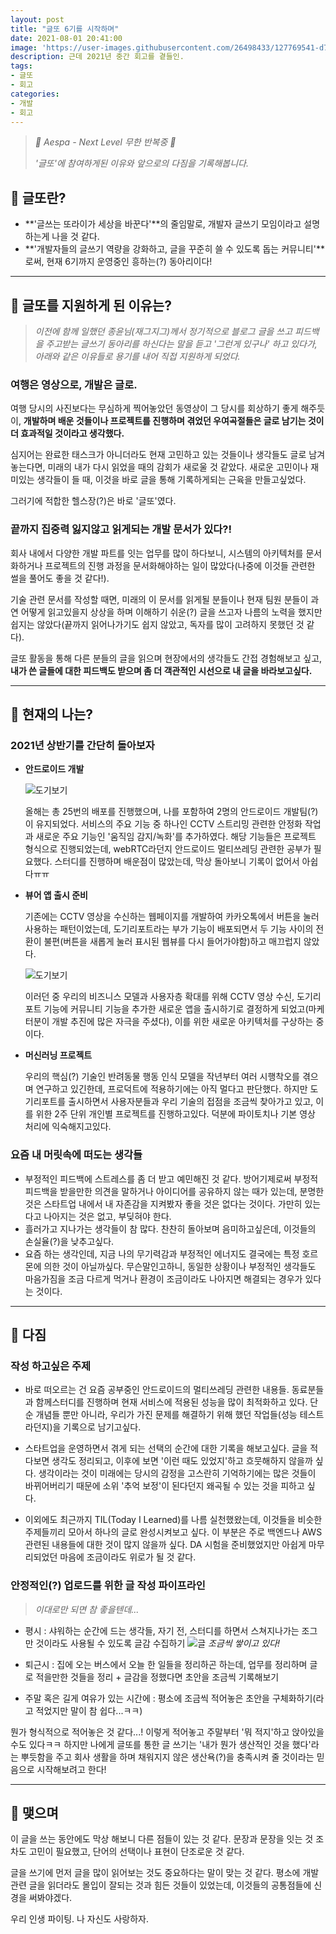 ```yaml
---
layout: post
title: "글또 6기를 시작하며"
date: 2021-08-01 20:41:00
image: 'https://user-images.githubusercontent.com/26498433/127769541-d7d7ec0a-ff48-41dd-8458-452f7b6defd8.png'
description: 근데 2021년 중간 회고를 곁들인.
tags:
- 글또
- 회고
categories:
- 개발
- 회고
---
```

> <cite>🎵 Aespa - Next Level 무한 반복중 🎵</cite>
>
> <cite>'글또'에 참여하게된 이유와 앞으로의 다짐을 기록해봅니다.</cite>

## 📌 글또란?

- **'글쓰는 또라이가 세상을 바꾼다'**의 줄임말로, 개발자 글쓰기 모임이라고 설명하는게 나을 것 같다.
- **'개발자들의 글쓰기 역량을 강화하고, 글을 꾸준히 쓸 수 있도록 돕는 커뮤니티'**로써, 현재 6기까지 운영중인 흥하는(?) 동아리이다!

***

## 📌 글또를 지원하게 된 이유는?

> <cite>이전에 함께 일했던 종윤님(재그지그)께서 정기적으로 블로그 글을 쓰고 피드백을 주고받는 글쓰기 동아리를 하신다는 말을 듣고 '그런게 있구나' 하고 있다가, 아래와 같은 이유들로 용기를 내어 직접 지원하게 되었다.</cite>

### 여행은 영상으로, 개발은 글로.

여행 당시의 사진보다는 무심하게 찍어놓았던 동영상이 그 당시를 회상하기 좋게 해주듯이, **개발하며 배운 것들이나 프로젝트를 진행하며 겪었던 우여곡절들은 글로 남기는 것이 더 효과적일 것이라고 생각했다.**

심지어는 완료한 태스크가 아니더라도 현재 고민하고 있는 것들이나 생각들도 글로 남겨놓는다면, 미래의 내가 다시 읽었을 때의 감회가 새로울 것 같았다. 
새로운 고민이나 재미있는 생각들이 들 때, 이것을 바로 글을 통해 기록하게되는 근육을 만들고싶었다. 

그러기에 적합한 헬스장(?)은 바로 '글또'였다.

### 끝까지 집중력 잃지않고 읽게되는 개발 문서가 있다?!

회사 내에서 다양한 개발 파트를 잇는 업무를 많이 하다보니, 시스템의 아키텍처를 문서화하거나 프로젝트의 진행 과정을 문서화해야하는 일이 많았다(나중에 이것들 관련한 썰을 풀어도 좋을 것 같다!). 

기술 관련 문서를 작성할 때면, 미래의 이 문서를 읽게될 분들이나 현재 팀원 분들이 과연 어떻게 읽고있을지 상상을 하며 이해하기 쉬운(?) 글을 쓰고자 나름의 노력을 했지만 쉽지는 않았다(끝까지 읽어나가기도 쉽지 않았고, 독자를 많이 고려하지 못했던 것 같다). 

글또 활동을 통해 다른 분들의 글을 읽으며 현장에서의 생각들도 간접 경험해보고 싶고, **내가 쓴 글들에 대한 피드백도 받으며 좀 더 객관적인 시선으로 내 글을 바라보고싶다.** 

***

## 📌 현재의 나는?

### 2021년 상반기를 간단히 돌아보자

- **안드로이드 개발**

    ![도기보기](https://user-images.githubusercontent.com/26498433/127769787-8013a149-8ea4-49f5-8945-82c9008b4368.png)

    올해는 총 25번의 배포를 진행했으며, 나를 포함하여 2명의 안드로이드 개발팀(?)이 유지되었다. 서비스의 주요 기능 중 하나인 CCTV 스트리밍 관련한 안정화 작업과 새로운 주요 기능인 '움직임 감지/녹화'를 추가하였다. 해당 기능들은 프로젝트 형식으로 진행되었는데, webRTC라던지 안드로이드 멀티쓰레딩 관련한 공부가 필요했다. 스터디를 진행하며 배운점이 많았는데, 막상 돌아보니 기록이 없어서 아쉽다ㅠㅠ

- **뷰어 앱 출시 준비**

    기존에는 CCTV 영상을 수신하는 웹페이지를 개발하여 카카오톡에서 버튼을 눌러 사용하는 패턴이었는데, 도기리포트라는 부가 기능이 배포되면서 두 기능 사이의 전환이 불편(버튼을 새롭게 눌러 표시된 웹뷰를 다시 들어가야함)하고 매끄럽지 않았다.

    ![도기보기](https://user-images.githubusercontent.com/26498433/127769861-a7fb069f-3ad3-4dcb-922a-f95fa8a0ee7f.png)

    이러던 중 우리의 비즈니스 모델과 사용자층 확대를 위해  CCTV 영상 수신, 도기리포트 기능에 커뮤니티 기능을 추가한 새로운 앱을 출시하기로 결정하게 되었고(마케터분이 개발 추진에 많은 자극을 주셨다), 이를 위한 새로운 아키텍처를 구상하는 중이다. 

- **머신러닝 프로젝트**

    우리의 핵심(?) 기술인 반려동물 행동 인식 모델을 작년부터 여러 시행착오를 겪으며 연구하고 있긴한데, 프로덕트에 적용하기에는 아직 멀다고 판단했다. 하지만 도기리포트를 출시하면서 사용자분들과 우리 기술의 접점을 조금씩 찾아가고 있고, 이를 위한 2주 단위 개인별 프로젝트를 진행하고있다. 덕분에 파이토치나 기본 영상 처리에 익숙해지고있다.

### 요즘 내 머릿속에 떠도는 생각들

- 부정적인 피드백에 스트레스를 좀 더 받고 예민해진 것 같다. 방어기제로써 부정적 피드백을 받을만한 의견을 말하거나 아이디어를 공유하지 않는 때가 있는데, 분명한 것은 스타트업 내에서 내 자존감을 지켜봤자 좋을 것은 없다는 것이다. 가만히 있는다고 나아지는 것은 없고, 부딪혀야 한다.
- 흘러가고 지나가는 생각들이 참 많다. 찬찬히 돌아보며 음미하고싶은데, 이것들의 손실율(?)을 낮추고싶다.
- 요즘 하는 생각인데, 지금 나의 무기력감과 부정적인 에너지도 결국에는 특정 호르몬에 의한 것이 아닐까싶다. 무슨말인고하니, 동일한 상황이나 부정적인 생각들도 마음가짐을 조금 다르게 먹거나 환경이 조금이라도 나아지면 해결되는 경우가 있다는 것이다.

***

## 📌 다짐

### 작성 하고싶은 주제

- 바로 떠오르는 건 요즘 공부중인 안드로이드의 멀티쓰레딩 관련한 내용들. 동료분들과 함께스터디를 진행하며 현재 서비스에 적용된 성능을 많이 최적화하고 있다. 단순 개념들 뿐만 아니라, 우리가 가진 문제를 해결하기 위해 했던 작업들(성능 테스트라던지)을 기록으로 남기고싶다.

- 스타트업을 운영하면서 겪게 되는 선택의 순간에 대한 기록을 해보고싶다. 글을 적다보면 생각도 정리되고, 이후에 보면 '이런 때도 있었지'하고 흐뭇해하지 않을까 싶다. 생각이라는 것이 미래에는 당시의 감정을 고스란히 기억하기에는 많은 것들이 바뀌어버리기 때문에 소위 '추억 보정'이 된다던지 왜곡될 수 있는 것을 피하고 싶다.

- 이외에도 최근까지 TIL(Today I Learned)를 나름 실천했왔는데, 이것들을 비슷한 주제들끼리 모아서 하나의 글로 완성시켜보고 싶다. 이 부분은 주로 백엔드나 AWS 관련된 내용들에 대한 것이 많지 않을까 싶다. DA 시험을 준비했었지만 아쉽게 마무리되었던 마음에 조금이라도 위로가 될 것 같다.

### 안정적인(?) 업로드를 위한 글 작성 파이프라인

> <cite>이대로만 되면 참 좋을텐데...</cite>

- 평시 : 샤워하는 순간에 드는 생각들, 자기 전, 스터디를 하면서 스쳐지나가는 조그만 것이라도 사용될 수 있도록 글감 수집하기
![글](https://user-images.githubusercontent.com/26498433/127770475-67e85dc2-4c1f-4100-8de6-efc5fbf03705.png)
*조금씩 쌓이고 있다!*

- 퇴근시 : 집에 오는 버스에서 오늘 한 일들을 정리하곤 하는데, 업무를 정리하며 글로 적을만한 것들을 정리 + 글감을 정했다면 초안을 조금씩 기록해보기
- 주말 혹은 길게 여유가 있는 시간에 : 평소에 조금씩 적어놓은 초안을 구체화하기(라고 적었지만 말이 참 쉽다...ㅋㅋ)

뭔가 형식적으로 적어놓은 것 같다...! 이렇게 적어놓고 주말부터 '뭐 적지'하고 앉아있을 수도 있다ㅋㅋ 하지만 나에게 글또를 통한 글 쓰기는 '내가 뭔가 생산적인 것을 했다'라는 뿌듯함을 주고 회사 생활을 하며 채워지지 않은 생산욕(?)을 충족시켜 줄 것이라는 믿음으로 시작해보려고 한다!

***

## 📌 맺으며

이 글을 쓰는 동안에도 막상 해보니 다른 점들이 있는 것 같다. 문장과 문장을 잇는 것 조차도 고민이 필요했고, 단어의 선택이나 표현이 단조로운 것 같다. 

글을 쓰기에 먼저 글을 많이 읽어보는 것도 중요하다는 말이 맞는 것 같다. 평소에 개발 관련 글을 읽더라도 몰입이 잘되는 것과 힘든 것들이 있었는데, 이것들의 공통점들에 신경을 써봐야겠다. 

우리 인생 파이팅. 나 자신도 사랑하자.